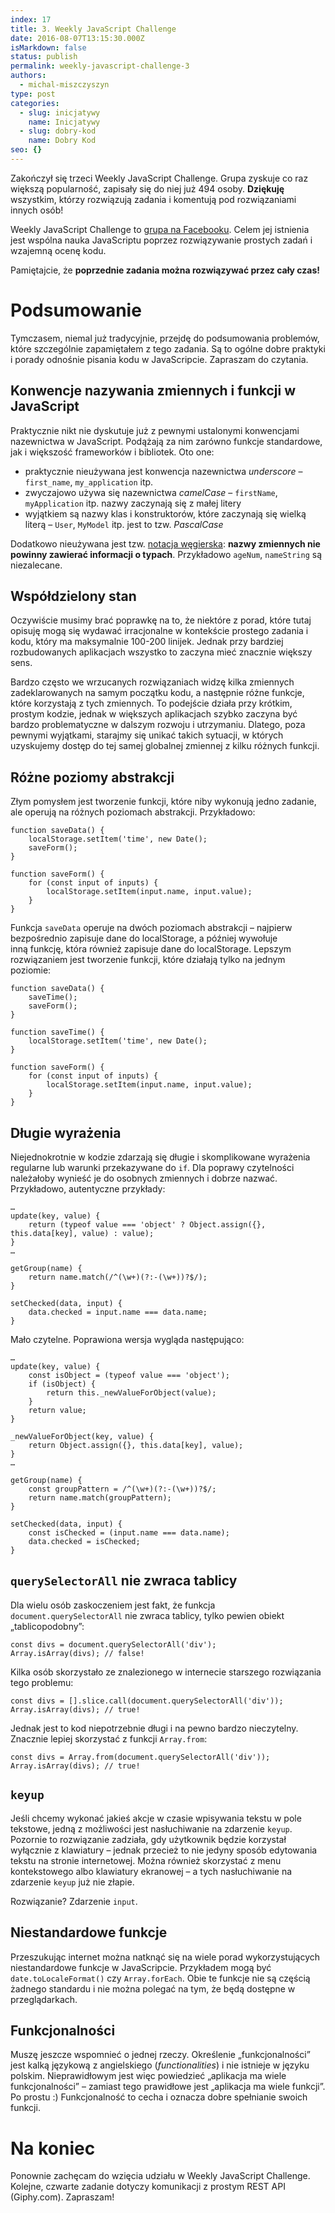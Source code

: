 ```yaml
---
index: 17
title: 3. Weekly JavaScript Challenge
date: 2016-08-07T13:15:30.000Z
isMarkdown: false
status: publish
permalink: weekly-javascript-challenge-3
authors:
  - michal-miszczyszyn
type: post
categories:
  - slug: inicjatywy
    name: Inicjatywy
  - slug: dobry-kod
    name: Dobry Kod
seo: {}
---
```


<p>Zakończył się trzeci Weekly JavaScript Challenge. Grupa zyskuje co raz większą popularność, zapisały się do niej już 494 osoby. <strong>Dziękuję</strong> wszystkim, którzy rozwiązują zadania i komentują pod rozwiązaniami innych osób!</p>

<p class="important">Weekly JavaScript Challenge to <a href=https://www.facebook.com/groups/1131907053499522>grupa na Facebooku</a>. Celem jej istnienia jest wspólna nauka JavaScriptu poprzez rozwiązywanie prostych zadań i wzajemną ocenę kodu.</p>

<p>Pamiętajcie, że <strong>poprzednie zadania można rozwiązywać przez cały czas!</strong></p>

<h1 id="podsumowanie">Podsumowanie</h1>

<p>Tymczasem, niemal już tradycyjnie, przejdę do podsumowania problemów, które szczególnie zapamiętałem z tego zadania. Są to ogólne dobre praktyki i porady odnośnie pisania kodu w JavaScripcie. Zapraszam do czytania.</p>

<h2 id="konwencjenazywaniazmiennychifunkcjiwjavascript">Konwencje nazywania zmiennych i funkcji w JavaScript</h2>

<p>Praktycznie nikt nie dyskutuje już z pewnymi ustalonymi konwencjami nazewnictwa w JavaScript. Podążają za nim zarówno funkcje standardowe, jak i większość frameworków i bibliotek. Oto one:</p>

<ul>
<li>praktycznie nieużywana jest konwencja nazewnictwa <em>underscore</em> – <code>first_name</code>, <code>my_application</code> itp.</li>
<li>zwyczajowo używa się nazewnictwa <em>camelCase</em> – <code>firstName</code>, <code>myApplication</code> itp. nazwy zaczynają się z małej litery</li>
<li>wyjątkiem są nazwy klas i konstruktorów, które zaczynają się wielką literą – <code>User</code>, <code>MyModel</code> itp. jest to tzw. <em>PascalCase</em></li>
</ul>

<p>Dodatkowo nieużywana jest tzw. <a href="https://pl.wikipedia.org/wiki/Notacja_węgierska">notacja węgierska</a>: <strong>nazwy zmiennych nie powinny zawierać informacji o typach</strong>. Przykładowo <code>ageNum</code>, <code>nameString</code> są niezalecane.</p>

<h2 id="wspdzielonystan">Współdzielony stan</h2>

<p>Oczywiście musimy brać poprawkę na to, że niektóre z porad, które tutaj opisuję mogą się wydawać irracjonalne w kontekście prostego zadania i kodu, który ma maksymalnie 100-200 linijek. Jednak przy bardziej rozbudowanych aplikacjach wszystko to zaczyna mieć znacznie większy sens.</p>

<p>Bardzo często we wrzucanych rozwiązaniach widzę kilka zmiennych zadeklarowanych na samym początku kodu, a następnie różne funkcje, które korzystają z tych zmiennych. To podejście działa przy krótkim, prostym kodzie, jednak w większych aplikacjach szybko zaczyna być bardzo problematyczne w dalszym rozwoju i utrzymaniu. Dlatego, poza pewnymi wyjątkami, starajmy się unikać takich sytuacji, w których uzyskujemy dostęp do tej samej globalnej zmiennej z kilku różnych funkcji.</p>

<h2 id="rnepoziomyabstrakcji">Różne poziomy abstrakcji</h2>

<p>Złym pomysłem jest tworzenie funkcji, które niby wykonują jedno zadanie, ale operują na różnych poziomach abstrakcji. Przykładowo:</p>

<pre><code class="language-javascript">function saveData() {  
    localStorage.setItem('time', new Date();
    saveForm();
}

function saveForm() {  
    for (const input of inputs) {
        localStorage.setItem(input.name, input.value);
    }
}
</code></pre>

<p>Funkcja <code>saveData</code> operuje na dwóch poziomach abstrakcji – najpierw bezpośrednio zapisuje dane do localStorage, a później wywołuje inną funkcję, która również zapisuje dane do localStorage. Lepszym rozwiązaniem jest tworzenie funkcji, które działają tylko na jednym poziomie:</p>

<pre><code class="language-javascript">function saveData() {  
    saveTime();
    saveForm();
}

function saveTime() {  
    localStorage.setItem('time', new Date();
}

function saveForm() {  
    for (const input of inputs) {
        localStorage.setItem(input.name, input.value);
    }
}
</code></pre>

<h2 id="dugiewyraenia">Długie wyrażenia</h2>

<p>Niejednokrotnie w kodzie zdarzają się długie i skomplikowane wyrażenia regularne lub warunki przekazywane do <code>if</code>. Dla poprawy czytelności należałoby wynieść je do osobnych zmiennych i dobrze nazwać. Przykładowo, autentyczne przykłady:</p>

<pre><code class="language-javascript">…
update(key, value) {  
    return (typeof value === 'object' ? Object.assign({}, this.data[key], value) : value);
}
…

getGroup(name) {  
    return name.match(/^(\w+)(?:-(\w+))?$/);
}

setChecked(data, input) {  
    data.checked = input.name === data.name;
}
</code></pre>

<p>Mało czytelne. Poprawiona wersja wygląda następująco:</p>

<pre><code class="language-javascript">…
update(key, value) {  
    const isObject = (typeof value === 'object');
    if (isObject) {
        return this._newValueForObject(value);
    }
    return value;
}

_newValueForObject(key, value) {  
    return Object.assign({}, this.data[key], value);
}
…

getGroup(name) {  
    const groupPattern = /^(\w+)(?:-(\w+))?$/;
    return name.match(groupPattern);
}

setChecked(data, input) {  
    const isChecked = (input.name === data.name);
    data.checked = isChecked;
}
</code></pre>

<h2 id="queryselectorallniezwracatablicy"><code>querySelectorAll</code> nie zwraca tablicy</h2>

<p>Dla wielu osób zaskoczeniem jest fakt, że funkcja <code>document.querySelectorAll</code> nie zwraca tablicy, tylko pewien obiekt „tablicopodobny”:</p>

<pre><code class="language-javascript">const divs = document.querySelectorAll('div');  
Array.isArray(divs); // false!  
</code></pre>

<p>Kilka osób skorzystało ze znalezionego w internecie starszego rozwiązania tego problemu:</p>

<pre><code class="language-javascript">const divs = [].slice.call(document.querySelectorAll('div'));  
Array.isArray(divs); // true!  
</code></pre>

<p>Jednak jest to kod niepotrzebnie długi i na pewno bardzo nieczytelny. Znacznie lepiej skorzystać z funkcji <code>Array.from</code>:</p>

<pre><code class="language-javascript">const divs = Array.from(document.querySelectorAll('div'));  
Array.isArray(divs); // true!  
</code></pre>

<h2 id="keyup"><code>keyup</code></h2>

<p>Jeśli chcemy wykonać jakieś akcje w czasie wpisywania tekstu w pole tekstowe, jedną z możliwości jest nasłuchiwanie na zdarzenie <code>keyup</code>. Pozornie to rozwiązanie zadziała, gdy użytkownik będzie korzystał wyłącznie z klawiatury – jednak przecież to nie jedyny sposób edytowania tekstu na stronie internetowej. Można również skorzystać z menu kontekstowego albo klawiatury ekranowej – a tych nasłuchiwanie na zdarzenie <code>keyup</code> już nie złapie.</p>

<p>Rozwiązanie? Zdarzenie <code>input</code>.</p>

<h2 id="niestandardowefunkcje">Niestandardowe funkcje</h2>

<p>Przeszukując internet można natknąć się na wiele porad wykorzystujących niestandardowe funkcje w JavaScripcie. Przykładem mogą być <code>date.toLocaleFormat()</code> czy <code>Array.forEach</code>. Obie te funkcje nie są częścią żadnego standardu i nie można polegać na tym, że będą dostępne w przeglądarkach.</p>

<h2 id="funkcjonalnoci">Funkcjonalności</h2>

<p>Muszę jeszcze wspomnieć o jednej rzeczy. Określenie „funkcjonalności” jest kalką językową z angielskiego (<em>functionalities</em>) i nie istnieje w języku polskim. Nieprawidłowym jest więc powiedzieć „aplikacja ma wiele funkcjonalności” – zamiast tego prawidłowe jest „aplikacja ma wiele funkcji”. Po prostu :) Funkcjonalność to cecha i oznacza dobre spełnianie swoich funkcji.</p>

<h1 id="nakoniec">Na koniec</h1>

<p>Ponownie zachęcam do wzięcia udziału w Weekly JavaScript Challenge. Kolejne, czwarte zadanie dotyczy komunikacji z prostym REST API (Giphy.com). Zapraszam!</p>
